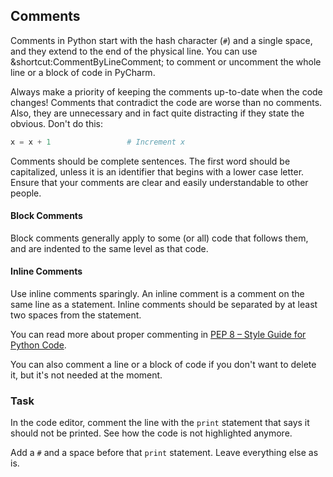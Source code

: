 ## Comments

Comments in Python start with the hash character (`#`) and a single space, 
and they extend to the end of the physical line. You can use &shortcut:CommentByLineComment; to comment 
or uncomment the whole line or a block of code in PyCharm.  


Always make a priority of keeping the comments up-to-date when the code changes!
Comments that contradict the code are worse than no comments.
Also, they are unnecessary and in fact quite distracting if they state the obvious. Don't do this:

```python
x = x + 1                 # Increment x
```

Comments should be complete sentences. The first word should be capitalized, 
unless it is an identifier that begins with a lower case letter. Ensure that 
your comments are clear and easily understandable to other people. 

#### Block Comments

Block comments generally apply to some (or all) code that follows them, and 
are indented to the same level as that code. 

#### Inline Comments
Use inline comments sparingly. An inline comment is a comment on the 
same line as a statement. Inline comments should be separated by at least two spaces from the statement.

You can read more about proper commenting in <a href="https://www.python.org/dev/peps/pep-0008/#comments">PEP 8 – Style Guide for Python Code</a>. 
  
You can also comment a line or a block of code if you don't want to delete it, but it's not needed at the moment. 

### Task
In the code editor, comment the line with the `print` statement that says it should not be printed. 
See how the code is not highlighted anymore.

<div class="hint">
  Add a <code>#</code> and a space before that <code>print</code> statement. Leave everything else as is.
</div>
